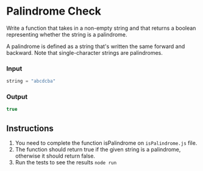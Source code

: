 # Palindrome Check 
Write a function that takes in a non-empty string and that returns a boolean representing whether the string is a palindrome.

A palindrome is defined as a string that's written the same forward and backward. Note that single-character strings are palindromes.

### Input
```js
string = "abcdcba"
```

### Output
```js
true
```

## Instructions
1. You need to complete the function isPalindrome on `isPalindrome.js` file.
2. The function should return true if the given string is a palindrome, otherwise it should return false.
3. Run the tests to see the results `node run`